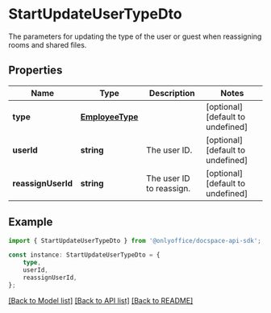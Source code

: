 # StartUpdateUserTypeDto

The parameters for updating the type of the user or guest when reassigning rooms and shared files.

## Properties

Name | Type | Description | Notes
------------ | ------------- | ------------- | -------------
**type** | [**EmployeeType**](EmployeeType.md) |  | [optional] [default to undefined]
**userId** | **string** | The user ID. | [optional] [default to undefined]
**reassignUserId** | **string** | The user ID to reassign. | [optional] [default to undefined]

## Example

```typescript
import { StartUpdateUserTypeDto } from '@onlyoffice/docspace-api-sdk';

const instance: StartUpdateUserTypeDto = {
    type,
    userId,
    reassignUserId,
};
```

[[Back to Model list]](../README.md#documentation-for-models) [[Back to API list]](../README.md#documentation-for-api-endpoints) [[Back to README]](../README.md)
